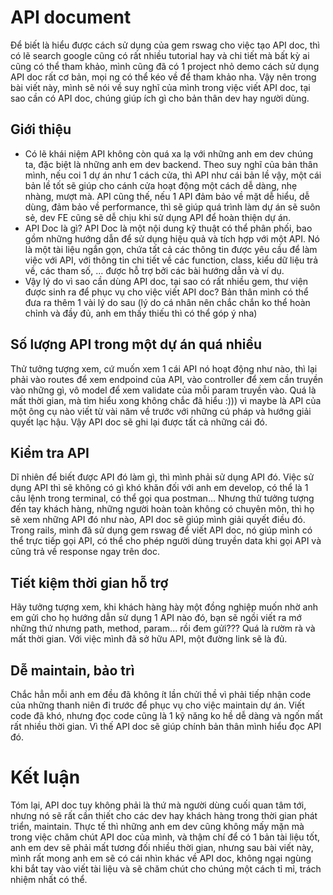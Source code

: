 # API document

Để biết là hiểu được cách sử dụng của gem rswag cho việc tạo API doc, thì có lẽ search google cũng có rất nhiều tutorial hay và chi tiết mà bất kỳ ai cũng có thể tham khảo, mình cũng đã có 1 project nhỏ demo cách sử dụng API doc rất cơ bản, mọi ng có thể kéo về để tham khảo nha. Vậy nên trong bài viết này, mình sẽ nói về suy nghĩ của mình trong việc viết API doc, tại sao cần có API doc, chúng giúp ích gì cho bản thân dev hay người dùng.

## Giới thiệu
* Có lẽ khái niệm API không còn quá xa lạ với những anh em dev chúng ta, đặc biệt là những anh em dev backend. Theo suy nghĩ của bản thân mình, nếu coi 1 dự án như 1 cách cửa, thì API như cái bản lề vậy, một cái bản lề tốt sẽ giúp cho cánh cửa hoạt động một cách dễ dàng, nhẹ nhàng, mượt mà. API cũng thế, nếu 1 API đảm bảo về mặt dễ hiểu, dễ dùng, đảm bảo về performance, thì sẽ giúp quá trình làm dự án sẽ suôn sẻ, dev FE cũng sẽ dễ chịu khi sử dụng API để hoàn thiện dự án.
* API Doc là gì?  API Doc là một nội dung kỹ thuật có thể phân phối, bao gồm những hướng dẫn để sử dụng hiệu quả và tích hợp với một API. Nó là một tài liệu ngắn gọn, chứa tất cả các thông tin được yêu cầu để làm việc với API, với thông tin chi tiết về các function, class, kiểu dữ liệu trả về, các tham số, ... được hỗ trợ bởi các bài hướng dẫn và ví dụ.
* Vậy lý do vì sao cần dùng API doc, tại sao có rất nhiều gem, thư viện được sinh ra để phục vụ cho việc viết API doc? Bản thân mình có thể đưa ra thêm 1 vài lý do sau (lý do cá nhân nên chắc chắn ko thể hoàn chỉnh và đầy đủ, anh em thấy thiếu thì có thể góp ý nha)
## Số lượng API trong một dự án quá nhiều
Thử tưởng tượng xem, cứ muốn xem 1 cái API nó hoạt động như nào, thì lại phải vào routes để xem endpoind của API, vào controller để xem cần truyền vào những gì, vô model để xem validate của mỗi param truyền vào. Quá là mất thời gian, mà tìm hiểu xong không chắc đã hiểu :))) vì maybe là API của một ông cụ nào viết từ vài năm về trước với những cú pháp và hướng giải quyết lạc hậu. Vậy API doc sẽ ghi lại được tất cả những cái đó.
## Kiểm tra API
Dĩ nhiên để biết được API đó làm gì, thì mình phải sử dụng API đó. Việc sử dụng API thì sẽ không có gì khó khăn đối với anh em develop, có thể là 1 câu lệnh trong terminal, có thể gọi qua postman... Nhưng thử tưởng tượng đến tay khách hàng, những người hoàn toàn không có chuyên môn, thì họ sẽ xem những API đó như nào, API doc sẽ giúp mình giải quyết điều đó. Trong rails, mình đã sử dụng gem rswag để viết API doc, nó giúp mình có thể trực tiếp gọi API, có thể cho phép người dùng truyền data khi gọi API và cũng trả về response ngay trên doc.

## Tiết kiệm thời gian hỗ trợ
Hãy tưởng tượng xem, khi khách hàng hày một đồng nghiệp muốn nhờ anh em gửi cho họ hướng dẫn sử dụng 1 API nào đó, bạn sẽ ngồi viết ra mớ những thứ nhưng path, method, param... rồi đem gửi??? Quá là rườm rà và mất thời gian. Với việc mình đã sở hữu API, một đường link sẽ là đủ.
## Dễ maintain, bảo trì
Chắc hẳn mỗi anh em đều đã không ít lần chửi thề vì phải tiếp nhận code của những thanh niên đi trước để phục vụ cho việc maintain dự án. Viết code đã khó, nhưng đọc code cũng là 1 kỹ năng ko hề dễ dàng và ngốn mất rất nhiều thời gian. Vì thế API doc sẽ giúp chính bản thân mình hiểu đọc API đó.

# Kết luận
Tóm lại, API doc tuy không phải là thứ mà người dùng cuối quan tâm tới, nhưng nó sẽ rất cần thiết cho các dev hay khách hàng trong thời gian phát triển, maintain. Thực tế thì những anh em dev cũng không mấy mặn mà trong việc chăm chút API doc của mình, và thậm chí để có 1 bản tài liệu tốt, anh em dev sẽ phải mất tương đối nhiều thời gian, nhưng sau bài viết này, mình rất mong anh em sẽ có cái nhìn khác về API doc, không ngại ngùng khi bắt tay vào viết tài liệu và sẽ chăm chút cho chúng một cách tỉ mỉ, trách nhiệm nhất có thể.
